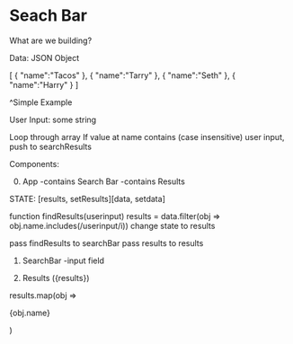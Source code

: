 # Seach Bar

What are we building?

Data:
JSON Object

[
{
"name":"Tacos"
},
{
"name":"Tarry"
},
{
"name":"Seth"
},
{
"name":"Harry"
}
]

^Simple Example

User Input: some string

Loop through array
If value at name contains (case insensitive) user input, push to searchResults

Components:

0. App
   -contains Search Bar
   -contains Results

STATE:
[results, setResults][data, setdata]

function findResults(userinput)
results = data.filter(obj => obj.name.includes(/userinput/i))
change state to results

pass findResults to searchBar
pass results to results

1. SearchBar
   -input field

2) Results ({results})

results.map(obj => <p>{obj.name}</p>)
